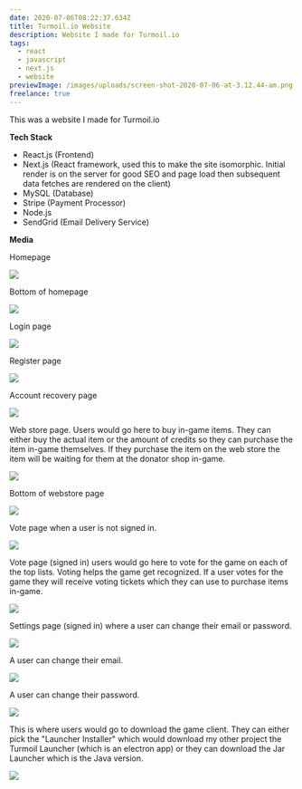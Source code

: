```yaml
---
date: 2020-07-06T08:22:37.634Z
title: Turmoil.io Website
description: Website I made for Turmoil.io
tags:
  - react
  - javascript
  - next.js
  - website
previewImage: /images/uploads/screen-shot-2020-07-06-at-3.12.44-am.png
freelance: true
---
```

This was a website I made for Turmoil.io

**Tech Stack**

* React.js (Frontend)
* Next.js (React framework, used this to make the site isomorphic. Initial render is on the server for good SEO and page load then subsequent data fetches are rendered on the client)
* MySQL (Database)
* Stripe (Payment Processor)
* Node.js
* SendGrid (Email Delivery Service)

**Media**

Homepage

![](/images/uploads/screen-shot-2020-07-06-at-3.12.44-am.png)

Bottom of homepage

![](/images/uploads/screen-shot-2020-07-06-at-3.13.03-am.png)

Login page

![](/images/uploads/screen-shot-2020-07-06-at-3.13.26-am.png)

Register page

![](/images/uploads/screen-shot-2020-07-06-at-3.13.48-am.png)

Account recovery page

![](/images/uploads/screen-shot-2020-07-06-at-3.14.11-am.png)

Web store page. Users would go here to buy in-game items. They can either buy the actual item or the amount of credits so they can purchase the item in-game themselves. If they purchase the item on the web store the item will be waiting for them at the donator shop in-game.

![](/images/uploads/screen-shot-2020-07-06-at-3.16.39-am.png)

Bottom of webstore page

![](/images/uploads/screen-shot-2020-07-06-at-3.16.57-am.png)

Vote page when a user is not signed in.

![](/images/uploads/screen-shot-2020-07-06-at-3.18.04-am.png)

Vote page (signed in) users would go here to vote for the game on each of the top lists. Voting helps the game get recognized. If a user votes for the game they will receive voting tickets which they can use to purchase items in-game.

![](/images/uploads/screen-shot-2020-07-06-at-3.19.16-am.png)

Settings page (signed in) where a user can change their email or password.

![](/images/uploads/screen-shot-2020-07-06-at-3.20.02-am.png)

A user can change their email.

![](/images/uploads/screen-shot-2020-07-06-at-3.20.21-am.png)

A user can change their password.

![](/images/uploads/screen-shot-2020-07-06-at-3.20.37-am.png)

This is where users would go to download the game client. They can either pick the "Launcher Installer" which would download my other project the Turmoil Launcher (which is an electron app) or they can download the Jar Launcher which is the Java version.

![](/images/uploads/screen-shot-2020-07-06-at-3.21.17-am.png)